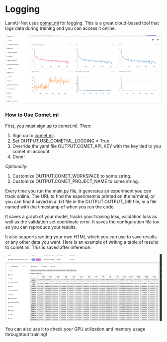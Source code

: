 # Logging
LannU-Net uses [comet.ml](https://www.comet.com/site/) for logging. This is a great cloud-based tool that logs data during training and you can access it online. 

![Screenshot from comet.ml](../images/cometml.png)


### How to Use Comet.ml
First, you must sign up to comet.ml. Then:

1) Sign up to [comet.ml](https://www.comet.com/site/).
2) Set OUTPUT.USE_COMETML_LOGGING = True
3) Override the yaml file OUTPUT.COMET_API_KEY with the key tied to you comet.ml account.
4) Done!

*Optionally*:
   1) Customize OUTPUT.COMET_WORKSPACE to some string.
   2) Customize OUTPUT.COMET_PROJECT_NAME to some string.

Every time you run the main.py file, it generates an experiment you can track online. The URL to find the experiment is printed on the terminal, or you can find it saved in a .txt file in the OUTPUT.OUTPUT_DIR file, in a file named with the timestamp of when you run the code. 

It saves a graph of your model, tracks your training loss, validation loss as well as the validation set coordinate error. It saves the configuration file too so you can reproduce your results. 

It also supports writing your own HTML which you can use to save results or any other data you want. Here is an example of writing a table of results to comet.ml. This is saved after inference. 

![Screenshot of table comet.ml](../images/table_cometml.png)

You can also use it to check your GPU utilization and memory usage throughtout training!
